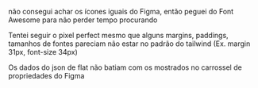 não consegui achar os ícones iguais do Figma, então peguei do Font Awesome para não perder tempo procurando

Tentei seguir o pixel perfect mesmo que alguns margins, paddings, tamanhos de fontes pareciam não estar no padrão do tailwind (Ex. margin 31px, font-size 34px)

Os dados do json de flat não batiam com os mostrados no carrossel de propriedades do Figma